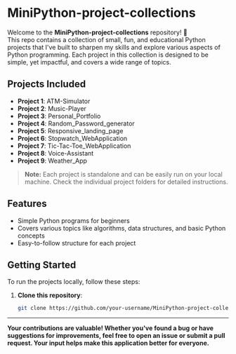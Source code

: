 # MiniPython-project-collections

Welcome to the **MiniPython-project-collections** repository! 🎉  
This repo contains a collection of small, fun, and educational Python projects that I've built to sharpen my skills and explore various aspects of Python programming. Each project in this collection is designed to be simple, yet impactful, and covers a wide range of topics.

## Projects Included
- **Project 1**: ATM-Simulator  
- **Project 2**: Music-Player 
- **Project 3**: Personal_Portfolio  
- **Project 4**: Random_Password_generator  
- **Project 5**: Responsive_landing_page
- **Project 6**: Stopwatch_WebApplication
- **Project 7**: Tic-Tac-Toe_WebApplication
- **Project 8**: Voice-Assistant
- **Project 9**: Weather_App


> **Note:** Each project is standalone and can be easily run on your local machine. Check the individual project folders for detailed instructions.

## Features

- Simple Python programs for beginners
- Covers various topics like algorithms, data structures, and basic Python concepts
- Easy-to-follow structure for each project

## Getting Started

To run the projects locally, follow these steps:

1. **Clone this repository**:
   ```bash
   git clone https://github.com/your-username/MiniPython-project-collections.git
   
---
**Your contributions are valuable! Whether you've found a bug or have suggestions for improvements, feel free to open an issue or submit a pull request. Your input helps make this application better for everyone.**


